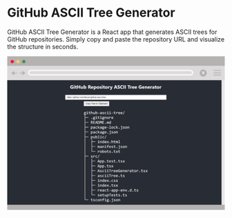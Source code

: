 # GitHub ASCII Tree Generator

GitHub ASCII Tree Generator is a React app that generates ASCII trees for GitHub repositories. Simply copy and paste the repository URL and visualize the structure in seconds. 

<a href="https://fanurs.github.io/github-ascii-tree/"><img src="docs/demo.png" alt="demo.png" width="800"/></a>
